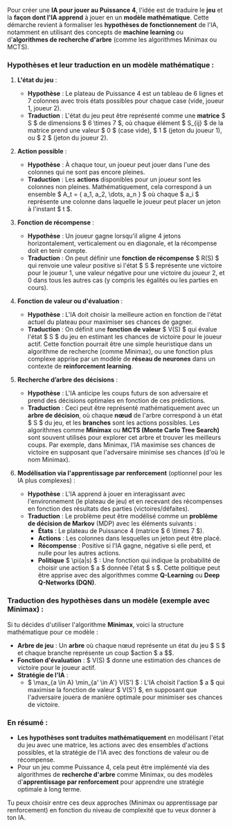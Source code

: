 Pour créer une **IA pour jouer au Puissance 4**, l'idée est de traduire le **jeu** et la **façon dont l'IA apprend** à jouer en un **modèle mathématique**. Cette démarche revient à formaliser les **hypothèses de fonctionnement** de l'IA, notamment en utilisant des concepts de **machine learning** ou d'**algorithmes de recherche d'arbre** (comme les algorithmes Minimax ou MCTS).

### Hypothèses et leur traduction en un modèle mathématique :

1. **L'état du jeu** : 
    - **Hypothèse** : Le plateau de Puissance 4 est un tableau de 6 lignes et 7 colonnes avec trois états possibles pour chaque case (vide, joueur 1, joueur 2).
    - **Traduction** : L'état du jeu peut être représenté comme une **matrice** $ S $ de dimensions $ 6 \times 7 $, où chaque élément $ S_{ij} $ de la matrice prend une valeur $ 0 $ (case vide), $ 1 $ (jeton du joueur 1), ou $ 2 $ (jeton du joueur 2).

2. **Action possible** :
    - **Hypothèse** : À chaque tour, un joueur peut jouer dans l'une des colonnes qui ne sont pas encore pleines.
    - **Traduction** : Les **actions** disponibles pour un joueur sont les colonnes non pleines. Mathématiquement, cela correspond à un ensemble $ A_t = \{ a_1, a_2, \dots, a_n \} $ où chaque $ a_i $ représente une colonne dans laquelle le joueur peut placer un jeton à l'instant $ t $.

3. **Fonction de récompense** :
    - **Hypothèse** : Un joueur gagne lorsqu'il aligne 4 jetons horizontalement, verticalement ou en diagonale, et la récompense doit en tenir compte.
    - **Traduction** : On peut définir une **fonction de récompense** $ R(S) $ qui renvoie une valeur positive si l'état $ S $ représente une victoire pour le joueur 1, une valeur négative pour une victoire du joueur 2, et 0 dans tous les autres cas (y compris les égalités ou les parties en cours).

4. **Fonction de valeur ou d'évaluation** :
    - **Hypothèse** : L'IA doit choisir la meilleure action en fonction de l'état actuel du plateau pour maximiser ses chances de gagner.
    - **Traduction** : On définit une **fonction de valeur** $ V(S) $ qui évalue l'état $ S $ du jeu en estimant les chances de victoire pour le joueur actif. Cette fonction pourrait être une simple heuristique dans un algorithme de recherche (comme Minimax), ou une fonction plus complexe apprise par un modèle de **réseau de neurones** dans un contexte de **reinforcement learning**.

5. **Recherche d’arbre des décisions** :
    - **Hypothèse** : L'IA anticipe les coups futurs de son adversaire et prend des décisions optimales en fonction de ces prédictions.
    - **Traduction** : Ceci peut être représenté mathématiquement avec un **arbre de décision**, où chaque **nœud** de l'arbre correspond à un état $ S $ du jeu, et les **branches** sont les actions possibles. Les algorithmes comme **Minimax** ou **MCTS (Monte Carlo Tree Search)** sont souvent utilisés pour explorer cet arbre et trouver les meilleurs coups. Par exemple, dans Minimax, l'IA maximise ses chances de victoire en supposant que l'adversaire minimise ses chances (d'où le nom Minimax).

6. **Modélisation via l'apprentissage par renforcement** (optionnel pour les IA plus complexes) :
    - **Hypothèse** : L'IA apprend à jouer en interagissant avec l'environnement (le plateau de jeu) et en recevant des récompenses en fonction des résultats des parties (victoires/défaites).
    - **Traduction** : Le problème peut être modélisé comme un **problème de décision de Markov** (MDP) avec les éléments suivants :
        - **États** : Le plateau de Puissance 4 (matrice $ 6 \times 7 $).
        - **Actions** : Les colonnes dans lesquelles un jeton peut être placé.
        - **Récompense** : Positive si l'IA gagne, négative si elle perd, et nulle pour les autres actions.
        - **Politique** $ \pi(a|s) $ : Une fonction qui indique la probabilité de choisir une action $ a $ donnée l'état $ s $. Cette politique peut être apprise avec des algorithmes comme **Q-Learning** ou **Deep Q-Networks (DQN)**.

### Traduction des hypothèses dans un modèle (exemple avec Minimax) :

Si tu décides d'utiliser l'algorithme **Minimax**, voici la structure mathématique pour ce modèle :

- **Arbre de jeu** : Un **arbre** où chaque nœud représente un état du jeu $ S $ et chaque branche représente un coup $action $ a $$.
- **Fonction d'évaluation** : $ V(S) $ donne une estimation des chances de victoire pour le joueur actif.
- **Stratégie de l'IA** :
  - $ \max_{a \in A} \min_{a' \in A'} V(S') $ : L'IA choisit l'action $ a $ qui maximise la fonction de valeur $ V(S') $, en supposant que l'adversaire jouera de manière optimale pour minimiser ses chances de victoire.
  
### En résumé :
- **Les hypothèses sont traduites mathématiquement** en modélisant l'état du jeu avec une matrice, les actions avec des ensembles d'actions possibles, et la stratégie de l'IA avec des fonctions de valeur ou de récompense.
- Pour un jeu comme Puissance 4, cela peut être implémenté via des algorithmes de **recherche d'arbre** comme Minimax, ou des modèles d'**apprentissage par renforcement** pour apprendre une stratégie optimale à long terme.

Tu peux choisir entre ces deux approches (Minimax ou apprentissage par renforcement) en fonction du niveau de complexité que tu veux donner à ton IA.

